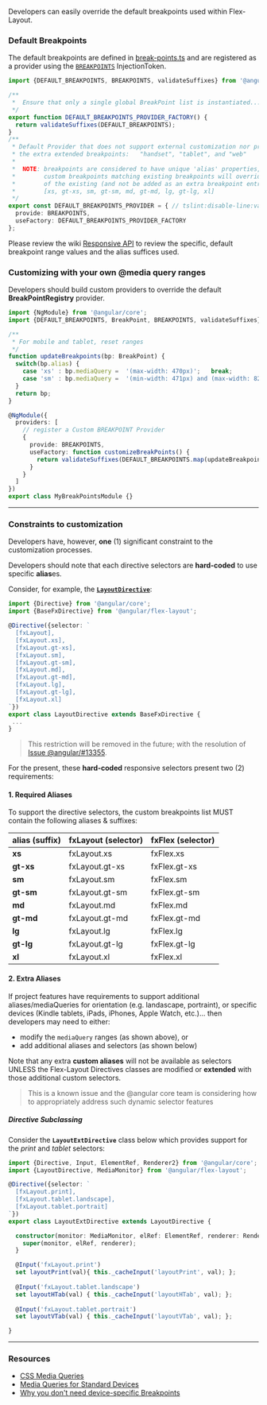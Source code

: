 Developers can easily override the default breakpoints used within Flex-Layout.

### Default Breakpoints

The default breakpoints are defined in 
[break-points.ts](https://github.com/angular/flex-layout/blob/master/src/lib/media-query/breakpoints/data/break-points.ts#L14) 
and are registered as a provider using the 
[`BREAKPOINTS`](https://github.com/angular/flex-layout/blob/master/src/lib/media-query/breakpoints/break-points-token.ts#L16)
InjectionToken.

```typescript
import {DEFAULT_BREAKPOINTS, BREAKPOINTS, validateSuffixes} from '@angular/flex-layout';

/**
 *  Ensure that only a single global BreakPoint list is instantiated...
 */
export function DEFAULT_BREAKPOINTS_PROVIDER_FACTORY() {
  return validateSuffixes(DEFAULT_BREAKPOINTS);
}
/**
 * Default Provider that does not support external customization nor provide
 * the extra extended breakpoints:   "handset", "tablet", and "web"
 *
 *  NOTE: breakpoints are considered to have unique 'alias' properties,
 *        custom breakpoints matching existing breakpoints will override the properties
 *        of the existing (and not be added as an extra breakpoint entry).
 *        [xs, gt-xs, sm, gt-sm, md, gt-md, lg, gt-lg, xl]
 */
export const DEFAULT_BREAKPOINTS_PROVIDER = { // tslint:disable-line:variable-name
  provide: BREAKPOINTS,
  useFactory: DEFAULT_BREAKPOINTS_PROVIDER_FACTORY
};
```

Please review the wiki [Responsive API](https://github.com/angular/flex-layout/wiki/Responsive-API) to review the 
specific, default breakpoint range values and the alias suffices used.

### Customizing with your own @media query ranges

Developers should build custom providers to override the default **BreakPointRegistry** provider.

```typescript
import {NgModule} from '@angular/core';
import {DEFAULT_BREAKPOINTS, BreakPoint, BREAKPOINTS, validateSuffixes} from '@angular/flex-layout';

/**
 * For mobile and tablet, reset ranges
 */
function updateBreakpoints(bp: BreakPoint) {
  switch(bp.alias) {
    case 'xs' : bp.mediaQuery =  '(max-width: 470px)';   break;
    case 'sm' : bp.mediaQuery =  '(min-width: 471px) and (max-width: 820px)'; break;
  }
  return bp;
}

@NgModule({
  providers: [
    // register a Custom BREAKPOINT Provider
    {
      provide: BREAKPOINTS,
      useFactory: function customizeBreakPoints() {
        return validateSuffixes(DEFAULT_BREAKPOINTS.map(updateBreakpoints));
      }
    }
  ]
})
export class MyBreakPointsModule {}
```

---- 

### Constraints to customization

Developers have, however, **one** (1) significant constraint to the customization processes. 

Developers should note that each directive selectors are **hard-coded** to use specific **alias**es. 

Consider, for example, the 
**[`LayoutDirective`](https://github.com/angular/flex-layout/blob/master/src/lib/flexbox/api/layout.ts#L34-L45)**:

```typescript
import {Directive} from '@angular/core';
import {BaseFxDirective} from '@angular/flex-layout';

@Directive({selector: `
  [fxLayout],
  [fxLayout.xs],
  [fxLayout.gt-xs],
  [fxLayout.sm],
  [fxLayout.gt-sm],
  [fxLayout.md],
  [fxLayout.gt-md],
  [fxLayout.lg],
  [fxLayout.gt-lg],
  [fxLayout.xl]
`})
export class LayoutDirective extends BaseFxDirective { 
 ... 
}
```

> This restriction will be removed in the future; with the resolution of 
[Issue @angular/#13355](https://github.com/angular/angular/issues/13355).


For the present, these **hard-coded** responsive selectors present two (2) requirements:

#### 1. Required Aliases

To support the directive selectors, the custom breakpoints list MUST contain the following aliases & suffixes: 


| alias (suffix)      | fxLayout (selector)      | fxFlex (selector)       |
| ---------- | -------------- | ------------- |
|  **xs**    | fxLayout.xs    | fxFlex.xs     |
|  **gt-xs** | fxLayout.gt-xs | fxFlex.gt-xs  |
|  **sm**    | fxLayout.sm    | fxFlex.sm     |
|  **gt-sm** | fxLayout.gt-sm | fxFlex.gt-sm  |
|  **md**    | fxLayout.md    | fxFlex.md     |
|  **gt-md** | fxLayout.gt-md | fxFlex.gt-md  |
|  **lg**    | fxLayout.lg    | fxFlex.lg     |
|  **gt-lg** | fxLayout.gt-lg | fxFlex.gt-lg  |
|  **xl**    | fxLayout.xl    | fxFlex.xl     |


#### 2. Extra Aliases

If project features have requirements to support additional aliases/mediaQueries for orientation 
(e.g. landascape, portraint), or specific devices (Kindle tablets, iPads, iPhones, Apple Watch, etc.)... then 
developers may need to either:

* modify the `mediaQuery` ranges (as shown above), or
* add additional aliases and selectors (as shown below)

Note that any extra **custom aliases** will not be available as selectors UNLESS the Flex-Layout Directives classes are 
modified or **extended** with those additional custom selectors. 

> This is a known issue and the @angular core team is considering how to appropriately address such dynamic selector 
features

##### Directive Subclassing

Consider the **`LayoutExtDirective`** class below which provides support for the *print* and *tablet* selectors:

```typescript
import {Directive, Input, ElementRef, Renderer2} from '@angular/core';
import {LayoutDirective, MediaMonitor} from '@angular/flex-layout';

@Directive({selector: `
  [fxLayout.print],
  [fxLayout.tablet.landscape],
  [fxLayout.tablet.portrait]
`})
export class LayoutExtDirective extends LayoutDirective {

  constructor(monitor: MediaMonitor, elRef: ElementRef, renderer: Renderer2) {
    super(monitor, elRef, renderer);
  }

  @Input('fxLayout.print')            
  set layoutPrint(val){ this._cacheInput('layoutPrint', val); };
  
  @Input('fxLayout.tablet.landscape') 
  set layoutHTab(val) { this._cacheInput('layoutHTab', val); };
  
  @Input('fxLayout.tablet.portrait')  
  set layoutVTab(val) { this._cacheInput('layoutVTab', val); };

}
```

---- 

### Resources

* [CSS Media Queries](http://cssmediaqueries.com/)
* [Media Queries for Standard Devices](https://css-tricks.com/snippets/css/media-queries-for-standard-devices/)
* [Why you don't need device-specific Breakpoints](https://responsivedesign.is/articles/why-you-dont-need-device-specific-breakpoints)
